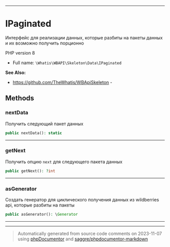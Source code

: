 ***

# IPaginated

Интерфейс для реализации
данных, которые разбиты
на пакеты данных и их
возможно получить порционно

PHP version 8

* Full name: `\Whatis\WBAPI\Skeleton\Data\IPaginated`

**See Also:**

* https://github.com/TheWhatis/WBApiSkeleton - 



## Methods


### nextData

Получить следующий пакет
данных

```php
public nextData(): static
```











***

### getNext

Получить опцию `next` для следующего
пакета данных

```php
public getNext(): ?int
```











***

### asGenerator

Создать генератор для циклического
получения данных из wildberries api,
которые разбиты на пакеты

```php
public asGenerator(): \Generator
```











***


***
> Automatically generated from source code comments on 2023-11-07 using [phpDocumentor](http://www.phpdoc.org/) and [saggre/phpdocumentor-markdown](https://github.com/Saggre/phpDocumentor-markdown)
